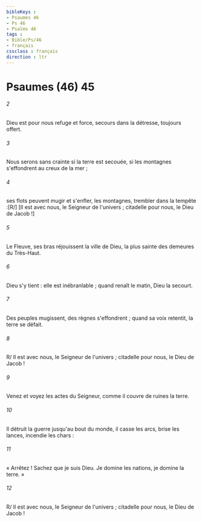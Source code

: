 ```yaml
---
bibleKeys : 
- Psaumes 46
- Ps 46
- Psalms 46
tags : 
- Bible/Ps/46
- français
cssclass : français
direction : ltr
---
```


# Psaumes (46) 45

###### 2
Dieu est pour nous refuge et force, secours dans la détresse, toujours offert.
###### 3
Nous serons sans crainte si la terre est secouée, si les montagnes s'effondrent au creux de la mer ;
###### 4
ses flots peuvent mugir et s'enfler, les montagnes, trembler dans la tempête :[R/] [Il est avec nous, le Seigneur de l'univers ; citadelle pour nous, le Dieu de Jacob !]
###### 5
Le Fleuve, ses bras réjouissent la ville de Dieu, la plus sainte des demeures du Très-Haut.
###### 6
Dieu s'y tient : elle est inébranlable ; quand renaît le matin, Dieu la secourt.
###### 7
Des peuples mugissent, des règnes s'effondrent ; quand sa voix retentit, la terre se défait.
###### 8
R/ Il est avec nous, le Seigneur de l'univers ; citadelle pour nous, le Dieu de Jacob !
###### 9
Venez et voyez les actes du Seigneur, comme il couvre de ruines la terre.
###### 10
Il détruit la guerre jusqu'au bout du monde, il casse les arcs, brise les lances, incendie les chars :
###### 11
« Arrêtez ! Sachez que je suis Dieu. Je domine les nations, je domine la terre. »
###### 12
R/ Il est avec nous, le Seigneur de l'univers ; citadelle pour nous, le Dieu de Jacob !
